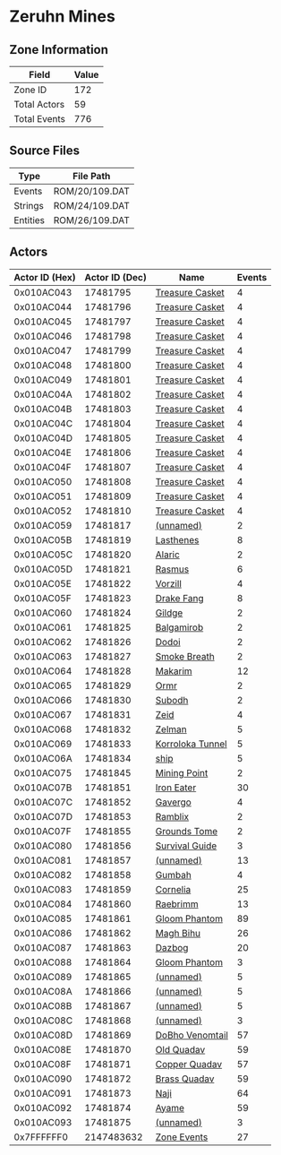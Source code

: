# Zeruhn Mines

## Zone Information

| Field        |   Value |
|--------------|---------|
| Zone ID      |     172 |
| Total Actors |      59 |
| Total Events |     776 |

## Source Files

| Type     | File Path      |
|----------|----------------|
| Events   | ROM/20/109.DAT |
| Strings  | ROM/24/109.DAT |
| Entities | ROM/26/109.DAT |

## Actors

| Actor ID (Hex)   |   Actor ID (Dec) | Name                                                     |   Events |
|------------------|------------------|----------------------------------------------------------|----------|
| 0x010AC043       |         17481795 | [Treasure Casket](./17481795%20-%20Treasure%20Casket/)   |        4 |
| 0x010AC044       |         17481796 | [Treasure Casket](./17481796%20-%20Treasure%20Casket/)   |        4 |
| 0x010AC045       |         17481797 | [Treasure Casket](./17481797%20-%20Treasure%20Casket/)   |        4 |
| 0x010AC046       |         17481798 | [Treasure Casket](./17481798%20-%20Treasure%20Casket/)   |        4 |
| 0x010AC047       |         17481799 | [Treasure Casket](./17481799%20-%20Treasure%20Casket/)   |        4 |
| 0x010AC048       |         17481800 | [Treasure Casket](./17481800%20-%20Treasure%20Casket/)   |        4 |
| 0x010AC049       |         17481801 | [Treasure Casket](./17481801%20-%20Treasure%20Casket/)   |        4 |
| 0x010AC04A       |         17481802 | [Treasure Casket](./17481802%20-%20Treasure%20Casket/)   |        4 |
| 0x010AC04B       |         17481803 | [Treasure Casket](./17481803%20-%20Treasure%20Casket/)   |        4 |
| 0x010AC04C       |         17481804 | [Treasure Casket](./17481804%20-%20Treasure%20Casket/)   |        4 |
| 0x010AC04D       |         17481805 | [Treasure Casket](./17481805%20-%20Treasure%20Casket/)   |        4 |
| 0x010AC04E       |         17481806 | [Treasure Casket](./17481806%20-%20Treasure%20Casket/)   |        4 |
| 0x010AC04F       |         17481807 | [Treasure Casket](./17481807%20-%20Treasure%20Casket/)   |        4 |
| 0x010AC050       |         17481808 | [Treasure Casket](./17481808%20-%20Treasure%20Casket/)   |        4 |
| 0x010AC051       |         17481809 | [Treasure Casket](./17481809%20-%20Treasure%20Casket/)   |        4 |
| 0x010AC052       |         17481810 | [Treasure Casket](./17481810%20-%20Treasure%20Casket/)   |        4 |
| 0x010AC059       |         17481817 | [(unnamed)](./17481817/)                                 |        2 |
| 0x010AC05B       |         17481819 | [Lasthenes](./17481819%20-%20Lasthenes/)                 |        8 |
| 0x010AC05C       |         17481820 | [Alaric](./17481820%20-%20Alaric/)                       |        2 |
| 0x010AC05D       |         17481821 | [Rasmus](./17481821%20-%20Rasmus/)                       |        6 |
| 0x010AC05E       |         17481822 | [Vorzill](./17481822%20-%20Vorzill/)                     |        4 |
| 0x010AC05F       |         17481823 | [Drake Fang](./17481823%20-%20Drake%20Fang/)             |        8 |
| 0x010AC060       |         17481824 | [Gildge](./17481824%20-%20Gildge/)                       |        2 |
| 0x010AC061       |         17481825 | [Balgamirob](./17481825%20-%20Balgamirob/)               |        2 |
| 0x010AC062       |         17481826 | [Dodoi](./17481826%20-%20Dodoi/)                         |        2 |
| 0x010AC063       |         17481827 | [Smoke Breath](./17481827%20-%20Smoke%20Breath/)         |        2 |
| 0x010AC064       |         17481828 | [Makarim](./17481828%20-%20Makarim/)                     |       12 |
| 0x010AC065       |         17481829 | [Ormr](./17481829%20-%20Ormr/)                           |        2 |
| 0x010AC066       |         17481830 | [Subodh](./17481830%20-%20Subodh/)                       |        2 |
| 0x010AC067       |         17481831 | [Zeid](./17481831%20-%20Zeid/)                           |        4 |
| 0x010AC068       |         17481832 | [Zelman](./17481832%20-%20Zelman/)                       |        5 |
| 0x010AC069       |         17481833 | [Korroloka Tunnel](./17481833%20-%20Korroloka%20Tunnel/) |        5 |
| 0x010AC06A       |         17481834 | [ship](./17481834%20-%20ship/)                           |        5 |
| 0x010AC075       |         17481845 | [Mining Point](./17481845%20-%20Mining%20Point/)         |        2 |
| 0x010AC07B       |         17481851 | [Iron Eater](./17481851%20-%20Iron%20Eater/)             |       30 |
| 0x010AC07C       |         17481852 | [Gavergo](./17481852%20-%20Gavergo/)                     |        4 |
| 0x010AC07D       |         17481853 | [Ramblix](./17481853%20-%20Ramblix/)                     |        2 |
| 0x010AC07F       |         17481855 | [Grounds Tome](./17481855%20-%20Grounds%20Tome/)         |        2 |
| 0x010AC080       |         17481856 | [Survival Guide](./17481856%20-%20Survival%20Guide/)     |        3 |
| 0x010AC081       |         17481857 | [(unnamed)](./17481857/)                                 |       13 |
| 0x010AC082       |         17481858 | [Gumbah](./17481858%20-%20Gumbah/)                       |        4 |
| 0x010AC083       |         17481859 | [Cornelia](./17481859%20-%20Cornelia/)                   |       25 |
| 0x010AC084       |         17481860 | [Raebrimm](./17481860%20-%20Raebrimm/)                   |       13 |
| 0x010AC085       |         17481861 | [Gloom Phantom](./17481861%20-%20Gloom%20Phantom/)       |       89 |
| 0x010AC086       |         17481862 | [Magh Bihu](./17481862%20-%20Magh%20Bihu/)               |       26 |
| 0x010AC087       |         17481863 | [Dazbog](./17481863%20-%20Dazbog/)                       |       20 |
| 0x010AC088       |         17481864 | [Gloom Phantom](./17481864%20-%20Gloom%20Phantom/)       |        3 |
| 0x010AC089       |         17481865 | [(unnamed)](./17481865/)                                 |        5 |
| 0x010AC08A       |         17481866 | [(unnamed)](./17481866/)                                 |        5 |
| 0x010AC08B       |         17481867 | [(unnamed)](./17481867/)                                 |        5 |
| 0x010AC08C       |         17481868 | [(unnamed)](./17481868/)                                 |        3 |
| 0x010AC08D       |         17481869 | [DoBho Venomtail](./17481869%20-%20DoBho%20Venomtail/)   |       57 |
| 0x010AC08E       |         17481870 | [Old Quadav](./17481870%20-%20Old%20Quadav/)             |       59 |
| 0x010AC08F       |         17481871 | [Copper Quadav](./17481871%20-%20Copper%20Quadav/)       |       57 |
| 0x010AC090       |         17481872 | [Brass Quadav](./17481872%20-%20Brass%20Quadav/)         |       59 |
| 0x010AC091       |         17481873 | [Naji](./17481873%20-%20Naji/)                           |       64 |
| 0x010AC092       |         17481874 | [Ayame](./17481874%20-%20Ayame/)                         |       59 |
| 0x010AC093       |         17481875 | [(unnamed)](./17481875/)                                 |        3 |
| 0x7FFFFFF0       |       2147483632 | [Zone Events](./Zone%20Events/)                          |       27 |